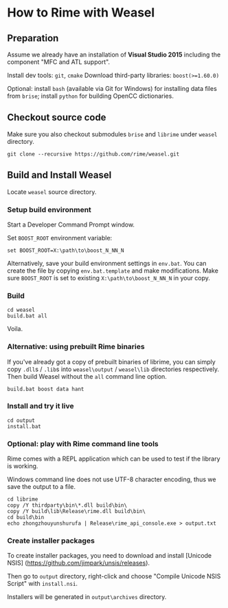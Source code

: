 # How to Rime with Weasel

## Preparation

Assume we already have an installation of **Visual Studio 2015** including the component "MFC and ATL support".

Install dev tools: `git`, `cmake`
Download third-party libraries: `boost(>=1.60.0)`

Optional:
install `bash` (available via Git for Windows) for installing data files from `brise`;
install `python` for building OpenCC dictionaries.

## Checkout source code

Make sure you also checkout submodules `brise` and `librime` under `weasel` directory.

```batch
git clone --recursive https://github.com/rime/weasel.git
```

## Build and Install Weasel

Locate `weasel` source directory.

### Setup build environment

Start a Developer Command Prompt window.

Set `BOOST_ROOT` environment variable:

```batch
set BOOST_ROOT=X:\path\to\boost_N_NN_N
```

Alternatively, save your build environment settings in `env.bat`.
You can create the file by copying `env.bat.template` and make modifications.
Make sure `BOOST_ROOT` is set to existing `X:\path\to\boost_N_NN_N` in your copy.

### Build

```batch
cd weasel
build.bat all
```

Voila.

### Alternative: using prebuilt Rime binaries

If you've already got a copy of prebuilt binaries of librime,
you can simply copy `.dll`s / `.lib`s into `weasel\output` / `weasel\lib` directories respectively.
Then build Weasel without the `all` command line option.

```batch
build.bat boost data hant
```

### Install and try it live

```batch
cd output
install.bat
```

### Optional: play with Rime command line tools

Rime comes with a REPL application which can be used to test if the library is working.

Windows command line does not use UTF-8 character encoding, thus we save the output to a file.

```batch
cd librime
copy /Y thirdparty\bin\*.dll build\bin\
copy /Y build\lib\Release\rime.dll build\bin\
cd build\bin
echo zhongzhouyunshurufa | Release\rime_api_console.exe > output.txt
```

### Create installer packages

To create installer packages, you need to download and install [Unicode NSIS] (https://github.com/jimpark/unsis/releases).

Then go to `output` directory, right-click and choose "Compile Unicode NSIS Script" with `install.nsi`.

Installers will be generated in `output\archives` directory.
